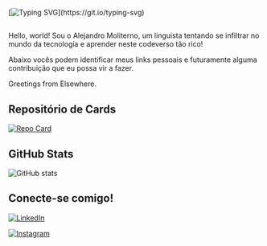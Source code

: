 [![Typing SVG](https://readme-typing-svg.demolab.com?font=Chakra+Petch&weight=900&pause=1000&color=00FF1E&background=9CFF9A20&center=true&vCenter=true&multiline=true&random=false&width=600&height=100&lines=Welcome+aboard!;Fasten+your+seatbelts!)](https://git.io/typing-svg)

## <link rel="preconnect" href="https://fonts.googleapis.com">
<link rel="preconnect" href="https://fonts.gstatic.com" crossorigin>
<link href="https://fonts.googleapis.com/css2?family=Nunito+Sans:opsz,wght@6..16,200&display=swap" rel="stylesheet">Hello, world! Sou o Alejandro Moliterno, um linguista tentando se infiltrar no mundo da tecnología e aprender neste codeverso tão rico!

Abaixo vocês podem identificar meus links pessoais e futuramente alguma contribuição que eu possa vir a fazer.

Greetings from Elsewhere. 

## Repositório de Cards

[![Repo Card](https://github-readme-stats.vercel.app/api/pin/?username=alemoliterno&repo=dio-lab-open-source&bg_color=000&border_color=30A3DC&show_icons=true&icon_color=30A3DC&title_color=E94D5F&text_color=FFF)](https://github.com/alemoliterno/dio-lab-open-source)

## GitHub Stats

![GitHub stats](https://github-readme-stats.vercel.app/api?username=alemoliterno&theme=aura&show_icons=true)

## Conecte-se comigo!

[![LinkedIn](https://img.shields.io/badge/LinkedIn-0077B5?style=for-the-badge&logo=linkedin&logoColor=white)](https://www.linkedin.com/in/alejandro-moliterno/)

[![Instagram](https://img.shields.io/badge/-Instagram-%23E4405F?style=for-the-badge&logo=instagram&logoColor=white)](https://www.instagram.com/alemoliterno/)
